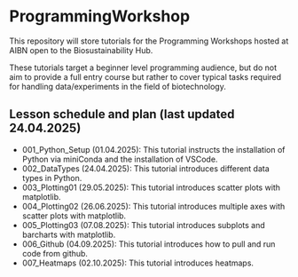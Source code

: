 # ProgrammingWorkshop

This repository will store tutorials for the Programming Workshops hosted at AIBN open to the Biosustainability Hub.

These tutorials target a beginner level programming audience, but do not aim to provide a full entry course but rather to cover typical tasks required for handling data/experiments in the field of biotechnology.

## Lesson schedule and plan (last updated 24.04.2025)
- 001_Python_Setup (01.04.2025): This tutorial instructs the installation of Python via miniConda and the installation of VSCode.
- 002_DataTypes (24.04.2025): This tutorial introduces different data types in Python.
- 003_Plotting01 (29.05.2025): This tutorial introduces scatter plots with matplotlib.
- 004_Plotting02 (26.06.2025): This tutorial introduces multiple axes with scatter plots with matplotlib.
- 005_Plotting03 (07.08.2025): This tutorial introduces subplots and barcharts with matplotlib.
- 006_Github (04.09.2025): This tutorial introduces how to pull and run code from github.
- 007_Heatmaps (02.10.2025): This tutorial introduces heatmaps.

